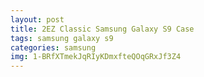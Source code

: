 ```yaml
---
layout: post
title: 2EZ Classic Samsung Galaxy S9 Case
tags: samsung galaxy s9
categories: samsung
img: 1-BRfXTmekJqRIyKDmxfteQOqGRxJf3Z4
---
```


